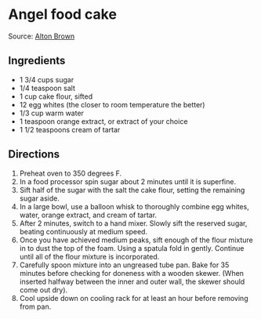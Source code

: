 # Angel food cake

Source: [Alton Brown](https://www.foodnetwork.com/recipes/alton-brown/angel-food-cake-recipe-1938726)

## Ingredients
* 1 3/4 cups sugar
* 1/4 teaspoon salt
* 1 cup cake flour, sifted
* 12 egg whites (the closer to room temperature the better)
* 1/3 cup warm water
* 1 teaspoon orange extract, or extract of your choice
* 1 1/2 teaspoons cream of tartar

## Directions

1. Preheat oven to 350 degrees F.
1. In a food processor spin sugar about 2 minutes until it is superfine. 
1. Sift half of the sugar with the salt the cake flour, setting the remaining sugar aside.
1. In a large bowl, use a balloon whisk to thoroughly combine egg whites, water, orange extract, and cream of tartar. 
1. After 2 minutes, switch to a hand mixer. Slowly sift the reserved sugar, beating continuously at medium speed. 
1. Once you have achieved medium peaks, sift enough of the flour mixture in to dust the top of the foam. Using a spatula fold in gently. Continue until all of the flour mixture is incorporated.
1. Carefully spoon mixture into an ungreased tube pan. Bake for 35 minutes before checking for doneness with a wooden skewer. (When inserted halfway between the inner and outer wall, the skewer should come out dry).
1. Cool upside down on cooling rack for at least an hour before removing from pan.
